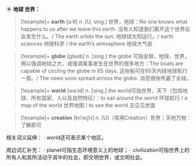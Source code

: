 ☀ <span class="category">**地球 世界：**</span>
>[!example]+ <span class="vocabulary">**earth**</span> [ə:θ] 
> <span class="definition">n. [U, sing.] 世界，地球：</span>No one knows what happens to us after we leave this earth. 没有人知道我们离开这个世界后会发生什么。/ The earth orbits the sun. 地球绕太阳运行。/ earth sciences 地球科学 / the earth’s atmosphere 地球大气层

>[!example]+ <span class="vocabulary">**globe**</span> [ɡləʊb] 
> <span class="definition">n. [sing.] the globe 可指全球、地球、世界，用以强调地球之大，或强调某事发生在世界的很多地方：</span>The boats are capable of circling the globe in 65 days. 这些船可在65天内绕地球航行一周。/ The news soon spread across the globe. 消息很快传遍了全球。

>[!example]+ <span class="vocabulary">**world**</span> [wə:ld] 
> <span class="definition">n. [sing.] the world可指世界，天下（包括地球、所有国家、人以及自然特征）：</span>to sail around the world 环球航行 / a map of the world 世界地图 / to see the world 去见见世面
           
>[!example]+ <span class="vocabulary">**creation**</span> [kriˈeɪʃn]
> <span class="definition">n. [U]（常用Creation）世界；天地万物：</span>了解即可

相关词义延伸：
· world还可表示某个地区。

周边词汇补充：
· planet可指生态环境意义上的地球；
· civilization可指世界上的所有人和其所活动于其中的社会，即文明世界，或文明社会。
